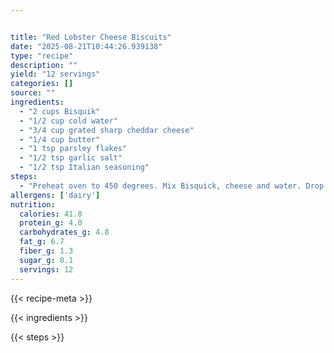 ```yaml
---


title: "Red Lobster Cheese Biscuits"
date: "2025-08-21T10:44:26.939138"
type: "recipe"
description: ""
yield: "12 servings"
categories: []
source: ""
ingredients:
  - "2 cups Bisquik"
  - "1/2 cup cold water"
  - "3/4 cup grated sharp cheddar cheese"
  - "1/4 cup butter"
  - "1 tsp parsley flakes"
  - "1/2 tsp garlic salt"
  - "1/2 tsp Italian seasoning"
steps:
  - "Preheat oven to 450 degrees. Mix Bisquick, cheese and water. Drop by large spoonfuls onto greased baking sheet (spray with Pam). Bake for 8 to 10 minutes. After baking, while hot, brush on melted butter mixed with garlic salt, parsley flakes and Italian seasonings; amount may vary by the size of the batch you make, but a little goes a long way. Serve hot."
allergens: ['dairy']
nutrition:
  calories: 41.8
  protein_g: 4.0
  carbohydrates_g: 4.8
  fat_g: 6.7
  fiber_g: 1.3
  sugar_g: 0.1
  servings: 12
---
```


{{< recipe-meta >}}

{{< ingredients >}}

{{< steps >}}
